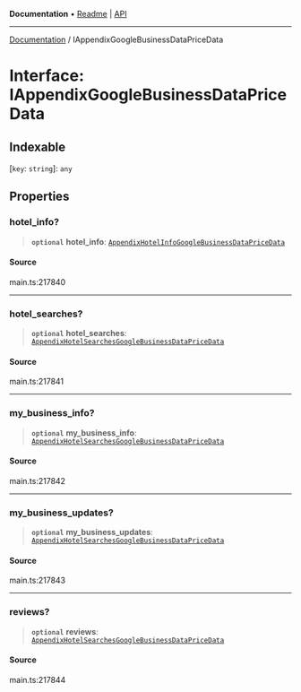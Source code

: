 **Documentation** • [Readme](../README.md) \| [API](../globals.md)

***

[Documentation](../README.md) / IAppendixGoogleBusinessDataPriceData

# Interface: IAppendixGoogleBusinessDataPriceData

## Indexable

 \[`key`: `string`\]: `any`

## Properties

### hotel\_info?

> **`optional`** **hotel\_info**: [`AppendixHotelInfoGoogleBusinessDataPriceData`](../classes/AppendixHotelInfoGoogleBusinessDataPriceData.md)

#### Source

main.ts:217840

***

### hotel\_searches?

> **`optional`** **hotel\_searches**: [`AppendixHotelSearchesGoogleBusinessDataPriceData`](../classes/AppendixHotelSearchesGoogleBusinessDataPriceData.md)

#### Source

main.ts:217841

***

### my\_business\_info?

> **`optional`** **my\_business\_info**: [`AppendixHotelSearchesGoogleBusinessDataPriceData`](../classes/AppendixHotelSearchesGoogleBusinessDataPriceData.md)

#### Source

main.ts:217842

***

### my\_business\_updates?

> **`optional`** **my\_business\_updates**: [`AppendixHotelSearchesGoogleBusinessDataPriceData`](../classes/AppendixHotelSearchesGoogleBusinessDataPriceData.md)

#### Source

main.ts:217843

***

### reviews?

> **`optional`** **reviews**: [`AppendixHotelSearchesGoogleBusinessDataPriceData`](../classes/AppendixHotelSearchesGoogleBusinessDataPriceData.md)

#### Source

main.ts:217844
